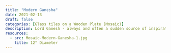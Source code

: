 ```yaml
---
title: "Modern Ganesha"
date: 2021-02-13
draft: false
categories: [Glass tiles on a Wooden Plate (Mosaic)]
description: Lord Ganesh - always and often a sudden source of inspiration
resources:
  - src: Mosaic-Modern-Ganesha-1.jpg
    title: 12" Diameter
---
```




